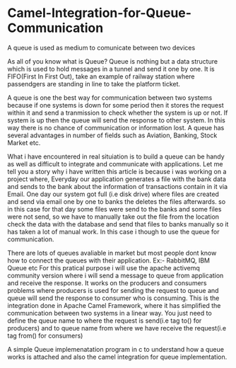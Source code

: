 # Camel-Integration-for-Queue-Communication
A queue is used as medium to comunicate between two devices

As all of you know what is Queue?
Queue is nothing but a data structure which is used to hold messages in a tunnel and send it one by one. It is FIFO(First In First Out), take an example of railway station where passendgers are standing in line to take the platform ticket.

A queue is one the best way for communication between two systems because if one systems is down for some period then it stores the request within it and send a tranmission to check whether the system is up or not. If system is up then the queue will send the response to other system. In this way there is no chance of communication or information lost.
A queue has several advantages in number of fields such as Aviation, Banking, Stock Market etc.

What i have encountered in real situiation is to build a queue can be handy as well as difficult to integrate and communicate with applications.
Let me tell you a story why i have written this article is because i was working on a project where, Everyday our application generates a file with the bank data and sends to the bank about the information of transactions contain in it via Email. One day our system got full (i.e disk drive) where files are created and send via email one by one to banks the deletes the files afterwards. so in this case for that day some files were send to the banks and some files were not send, so we have to manually take out the file from the location check the data with the database and send that files to banks manually so it has taken a lot of manual work. In this case i though to use the queue for communication. 

There are lots of queues avaliable in market but most people dont know how to connect the queues with their application. Ex:- RabbitMQ, IBM Queue etc
For this pratical purpose i will use the apache activemq community version where i will send a message to queue from application and receive the response. It works on the producers and consumers problems where producers is used for sending the request to queue and queue will send the response to consumer who is consuming.
This is the integration done in Apache Camel Framework, where it has simplified the communication between two systems in a linear way. You just need to define the queue name to where the request is send(i.e tag to() for producers) and to queue name from where we have receive the request(i.e tag from() for consumers)

A simple Queue implemenatation program in c to understand how a queue works is attached and also the camel integration for queue implementation.
